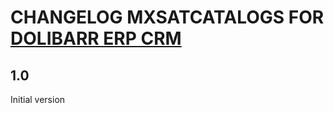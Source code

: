 # CHANGELOG MXSATCATALOGS FOR [DOLIBARR ERP CRM](https://www.dolibarr.org)

## 1.0

Initial version

